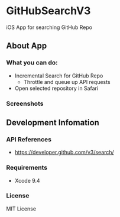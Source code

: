 # GitHubSearchV3
iOS App for searching GitHub Repo 

## About App
### What you can do:
- Incremental Search for GitHub Repo
  - Throttle and queue up API requests
- Open selected repository in Safari

### Screenshots



## Development Infomation

### API References
- https://developer.github.com/v3/search/

### Requirements
- Xcode 9.4

### License
MIT License

